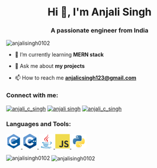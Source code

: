 <h1 align="center">Hi 👋, I'm Anjali Singh</h1>
<h3 align="center">A passionate engineer from India</h3>

<p align="left"> <img src="https://komarev.com/ghpvc/?username=anjalisingh0102&label=Profile%20views&color=0e75b6&style=flat" alt="anjalisingh0102" /> </p>

- 🌱 I’m currently learning **MERN stack**

- 💬 Ask me about **my projects**

- 📫 How to reach me **anjalicsingh123@gmail.com**

<h3 align="left">Connect with me:</h3>
<p align="left">
<a href="https://twitter.com/anjali_c_singh" target="blank"><img align="center" src="https://raw.githubusercontent.com/rahuldkjain/github-profile-readme-generator/master/src/images/icons/Social/twitter.svg" alt="anjali_c_singh" height="30" width="40" /></a>
<a href="https://linkedin.com/in/anjali singh" target="blank"><img align="center" src="https://raw.githubusercontent.com/rahuldkjain/github-profile-readme-generator/master/src/images/icons/Social/linked-in-alt.svg" alt="anjali singh" height="30" width="40" /></a>
<a href="https://instagram.com/anjali_c_singh" target="blank"><img align="center" src="https://raw.githubusercontent.com/rahuldkjain/github-profile-readme-generator/master/src/images/icons/Social/instagram.svg" alt="anjali_c_singh" height="30" width="40" /></a>
</p>

<h3 align="left">Languages and Tools:</h3>
<p align="left"> <a href="https://www.cprogramming.com/" target="_blank" rel="noreferrer"> <img src="https://raw.githubusercontent.com/devicons/devicon/master/icons/c/c-original.svg" alt="c" width="40" height="40"/> </a> <a href="https://www.w3schools.com/cpp/" target="_blank" rel="noreferrer"> <img src="https://raw.githubusercontent.com/devicons/devicon/master/icons/cplusplus/cplusplus-original.svg" alt="cplusplus" width="40" height="40"/> </a> <a href="https://www.java.com" target="_blank" rel="noreferrer"> <img src="https://raw.githubusercontent.com/devicons/devicon/master/icons/java/java-original.svg" alt="java" width="40" height="40"/> </a> <a href="https://developer.mozilla.org/en-US/docs/Web/JavaScript" target="_blank" rel="noreferrer"> <img src="https://raw.githubusercontent.com/devicons/devicon/master/icons/javascript/javascript-original.svg" alt="javascript" width="40" height="40"/> </a> <a href="https://www.python.org" target="_blank" rel="noreferrer"> <img src="https://raw.githubusercontent.com/devicons/devicon/master/icons/python/python-original.svg" alt="python" width="40" height="40"/> </a> </p>

<p><img align="left" src="https://github-readme-stats.vercel.app/api/top-langs?username=anjalisingh0102&show_icons=true&locale=en&layout=compact" alt="anjalisingh0102" /></p>

<p>&nbsp;<img align="center" src="https://github-readme-stats.vercel.app/api?username=anjalisingh0102&show_icons=true&locale=en" alt="anjalisingh0102" /></p>
